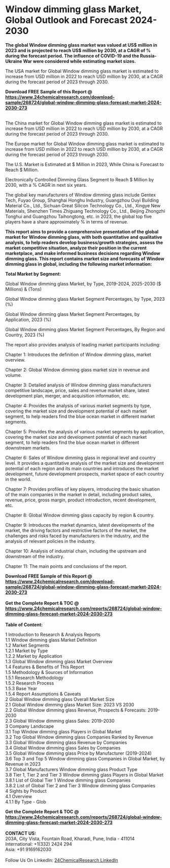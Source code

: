 <h1>Window dimming glass Market, Global Outlook and Forecast 2024-2030</h1><p><strong>The global Window dimming glass market was valued at US$ million in 2023 and is projected to reach US$ million by 2030, at a CAGR of % during the forecast period. The influence of COVID-19 and the Russia-Ukraine War were considered while estimating market sizes.</strong></p><p>
</p><p>The USA market for Global Window dimming glass market is estimated to increase from USD million in 2022 to reach USD million by 2030, at a CAGR during the forecast period of 2023 through 2030.</p><div><b>Download FREE Sample of this Report @ 
            <a href="https://www.24chemicalresearch.com/download-sample/268724/global-window-dimming-glass-forecast-market-2024-2030-273">
            https://www.24chemicalresearch.com/download-sample/268724/global-window-dimming-glass-forecast-market-2024-2030-273</a></b></div><br><p>
</p><p>The China market for Global Window dimming glass market is estimated to increase from USD million in 2022 to reach USD million by 2030, at a CAGR during the forecast period of 2023 through 2030.</p><p>
</p><p>The Europe market for Global Window dimming glass market is estimated to increase from USD million in 2022 to reach USD million by 2030, at a CAGR during the forecast period of 2023 through 2030.</p><p>
</p><p>The U.S. Market is Estimated at $ Million in 2023, While China is Forecast to Reach $ Million.</p><p>
Electronically Controlled Dimming Glass Segment to Reach $ Million by 2030, with a % CAGR in next six years.</p><p>
The global key manufacturers of Window dimming glass include Gentex Tech, Fuyao Group, Shanghai Honghu Industry, Guangzhou Ouyi Building Material Co., Ltd., Sichuan Great Silicon Technology Co., Ltd., Xingye New Materials, Shenzhen Times Zhiguang Technology Co., Ltd., Beijing Zhongzhi Tonghui and Guangzhou Taihongtong, etc. in 2023, the global top five players have a share approximately % in terms of revenue.</p><p>
<strong>This report aims to provide a comprehensive presentation of the global market for Window dimming glass, with both quantitative and qualitative analysis, to help readers develop business/growth strategies, assess the market competitive situation, analyze their position in the current marketplace, and make informed business decisions regarding Window dimming glass. This report contains market size and forecasts of Window dimming glass in global, including the following market information:</strong></p><p>
</p><p>
<strong>Total Market by Segment:</strong></p><p>
Global Window dimming glass Market, by Type, 2019-2024, 2025-2030 ($ Millions) &amp; (Tons)</p><p>
Global Window dimming glass Market Segment Percentages, by Type, 2023 (%)</p><p>
</p><p>
Global Window dimming glass Market Segment Percentages, by Application, 2023 (%)</p><p>
</p><p>
Global Window dimming glass Market Segment Percentages, By Region and Country, 2023 (%)</p><p>
</p><p>
	</p><p>
The report also provides analysis of leading market participants including:</p><p>
</p><p>
</p><p>
Chapter 1: Introduces the definition of Window dimming glass, market overview.</p><p>
Chapter 2: Global Window dimming glass market size in revenue and volume.</p><p>
Chapter 3: Detailed analysis of Window dimming glass manufacturers competitive landscape, price, sales and revenue market share, latest development plan, merger, and acquisition information, etc.</p><p>
Chapter 4: Provides the analysis of various market segments by type, covering the market size and development potential of each market segment, to help readers find the blue ocean market in different market segments.</p><p>
Chapter 5: Provides the analysis of various market segments by application, covering the market size and development potential of each market segment, to help readers find the blue ocean market in different downstream markets.</p><p>
Chapter 6: Sales of Window dimming glass in regional level and country level. It provides a quantitative analysis of the market size and development potential of each region and its main countries and introduces the market development, future development prospects, market space of each country in the world.</p><p>
Chapter 7: Provides profiles of key players, introducing the basic situation of the main companies in the market in detail, including product sales, revenue, price, gross margin, product introduction, recent development, etc.</p><p>
Chapter 8: Global Window dimming glass capacity by region &amp; country.</p><p>
Chapter 9: Introduces the market dynamics, latest developments of the market, the driving factors and restrictive factors of the market, the challenges and risks faced by manufacturers in the industry, and the analysis of relevant policies in the industry.</p><p>
Chapter 10: Analysis of industrial chain, including the upstream and downstream of the industry.</p><p>
Chapter 11: The main points and conclusions of the report.</p><div><b>Download FREE Sample of this Report @ 
            <a href="https://www.24chemicalresearch.com/download-sample/268724/global-window-dimming-glass-forecast-market-2024-2030-273">
            https://www.24chemicalresearch.com/download-sample/268724/global-window-dimming-glass-forecast-market-2024-2030-273</a></b></div><br><div><b>Get the Complete Report & TOC @ 
            <a href="https://www.24chemicalresearch.com/reports/268724/global-window-dimming-glass-forecast-market-2024-2030-273">
            https://www.24chemicalresearch.com/reports/268724/global-window-dimming-glass-forecast-market-2024-2030-273</a></b></div><br>
            <b>Table of Content:</b><p>1 Introduction to Research & Analysis Reports<br />
    1.1 Window dimming glass Market Definition<br />
    1.2 Market Segments<br />
        1.2.1 Market by Type<br />
        1.2.2 Market by Application<br />
    1.3 Global Window dimming glass Market Overview<br />
    1.4 Features & Benefits of This Report<br />
    1.5 Methodology & Sources of Information<br />
        1.5.1 Research Methodology<br />
        1.5.2 Research Process<br />
        1.5.3 Base Year<br />
        1.5.4 Report Assumptions & Caveats<br />
2 Global Window dimming glass Overall Market Size<br />
    2.1 Global Window dimming glass Market Size: 2023 VS 2030<br />
    2.2 Global Window dimming glass Revenue, Prospects & Forecasts: 2019-2030<br />
    2.3 Global Window dimming glass Sales: 2019-2030<br />
3 Company Landscape<br />
    3.1 Top Window dimming glass Players in Global Market<br />
    3.2 Top Global Window dimming glass Companies Ranked by Revenue<br />
    3.3 Global Window dimming glass Revenue by Companies<br />
    3.4 Global Window dimming glass Sales by Companies<br />
    3.5 Global Window dimming glass Price by Manufacturer (2019-2024)<br />
    3.6 Top 3 and Top 5 Window dimming glass Companies in Global Market, by Revenue in 2023<br />
    3.7 Global Manufacturers Window dimming glass Product Type<br />
    3.8 Tier 1, Tier 2 and Tier 3 Window dimming glass Players in Global Market<br />
        3.8.1 List of Global Tier 1 Window dimming glass Companies<br />
        3.8.2 List of Global Tier 2 and Tier 3 Window dimming glass Companies<br />
4 Sights by Product<br />
    4.1 Overview<br />
        4.1.1 By Type - Glob</p><div><b>Get the Complete Report & TOC @ 
            <a href="https://www.24chemicalresearch.com/reports/268724/global-window-dimming-glass-forecast-market-2024-2030-273">
            https://www.24chemicalresearch.com/reports/268724/global-window-dimming-glass-forecast-market-2024-2030-273</a></b></div><br><b>CONTACT US:</b><br>
            203A, City Vista, Fountain Road, Kharadi, Pune, India - 411014<br>
            International: +1(332) 2424 294<br>
            Asia: +91 9169162030 <br><br>
            Follow Us On LinkedIn: <a href="https://www.linkedin.com/company/24chemicalresearch/">24ChemicalResearch LinkedIn</a>